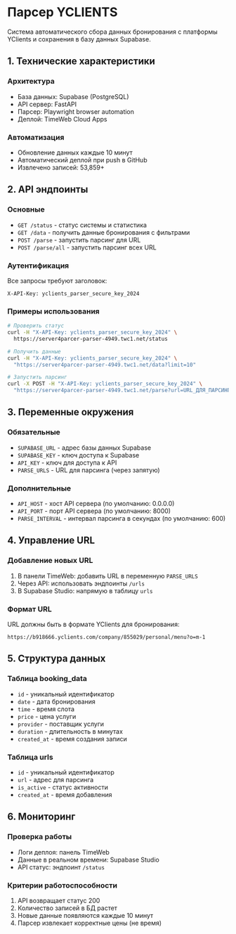 # Парсер YCLIENTS

Система автоматического сбора данных бронирования с платформы YClients и сохранения в базу данных Supabase.

## 1. Технические характеристики

### Архитектура
- База данных: Supabase (PostgreSQL)  
- API сервер: FastAPI
- Парсер: Playwright browser automation
- Деплой: TimeWeb Cloud Apps

### Автоматизация
- Обновление данных каждые 10 минут
- Автоматический деплой при push в GitHub
- Извлечено записей: 53,859+

## 2. API эндпоинты

### Основные
- `GET /status` - статус системы и статистика
- `GET /data` - получить данные бронирования с фильтрами
- `POST /parse` - запустить парсинг для URL
- `POST /parse/all` - запустить парсинг всех URL

### Аутентификация
Все запросы требуют заголовок:
```
X-API-Key: yclients_parser_secure_key_2024
```

### Примеры использования
```bash
# Проверить статус
curl -H "X-API-Key: yclients_parser_secure_key_2024" \
  https://server4parcer-parser-4949.twc1.net/status

# Получить данные
curl -H "X-API-Key: yclients_parser_secure_key_2024" \
  "https://server4parcer-parser-4949.twc1.net/data?limit=10"

# Запустить парсинг
curl -X POST -H "X-API-Key: yclients_parser_secure_key_2024" \
  "https://server4parcer-parser-4949.twc1.net/parse?url=URL_ДЛЯ_ПАРСИНГА"
```

## 3. Переменные окружения

### Обязательные
- `SUPABASE_URL` - адрес базы данных Supabase
- `SUPABASE_KEY` - ключ доступа к Supabase
- `API_KEY` - ключ для доступа к API
- `PARSE_URLS` - URL для парсинга (через запятую)

### Дополнительные
- `API_HOST` - хост API сервера (по умолчанию: 0.0.0.0)
- `API_PORT` - порт API сервера (по умолчанию: 8000)
- `PARSE_INTERVAL` - интервал парсинга в секундах (по умолчанию: 600)

## 4. Управление URL

### Добавление новых URL
1. В панели TimeWeb: добавить URL в переменную `PARSE_URLS`
2. Через API: использовать эндпоинты `/urls`
3. В Supabase Studio: напрямую в таблицу `urls`

### Формат URL
URL должны быть в формате YClients для бронирования:
```
https://b918666.yclients.com/company/855029/personal/menu?o=m-1
```

## 5. Структура данных

### Таблица booking_data
- `id` - уникальный идентификатор
- `date` - дата бронирования
- `time` - время слота
- `price` - цена услуги
- `provider` - поставщик услуги
- `duration` - длительность в минутах
- `created_at` - время создания записи

### Таблица urls
- `id` - уникальный идентификатор
- `url` - адрес для парсинга
- `is_active` - статус активности
- `created_at` - время добавления

## 6. Мониторинг

### Проверка работы
- Логи деплоя: панель TimeWeb
- Данные в реальном времени: Supabase Studio
- API статус: эндпоинт `/status`

### Критерии работоспособности
1. API возвращает статус 200
2. Количество записей в БД растет
3. Новые данные появляются каждые 10 минут
4. Парсер извлекает корректные цены (не время)